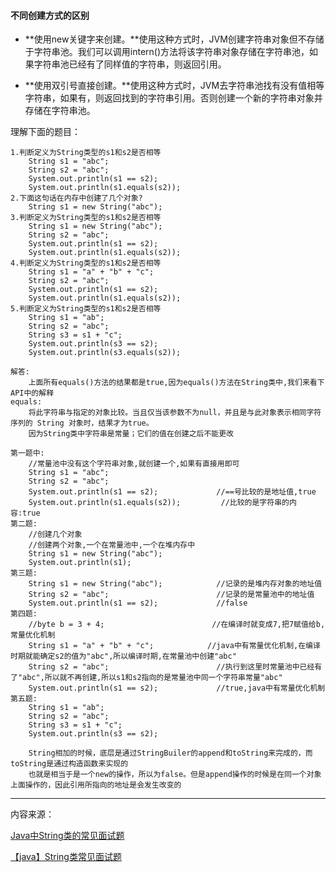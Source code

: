 #### 不同创建方式的区别

* **使用new关键字来创建。**使用这种方式时，JVM创建字符串对象但不存储于字符串池。我们可以调用intern\(\)方法将该字符串对象存储在字符串池，如果字符串池已经有了同样值的字符串，则返回引用。

* **使用双引号直接创建。**使用这种方式时，JVM去字符串池找有没有值相等字符串，如果有，则返回找到的字符串引用。否则创建一个新的字符串对象并存储在字符串池。

理解下面的题目：

```
1.判断定义为String类型的s1和s2是否相等
    String s1 = "abc";
    String s2 = "abc";
    System.out.println(s1 == s2);                     
    System.out.println(s1.equals(s2));         
2.下面这句话在内存中创建了几个对象?
    String s1 = new String("abc");            
3.判断定义为String类型的s1和s2是否相等
    String s1 = new String("abc");            
    String s2 = "abc";
    System.out.println(s1 == s2);        
    System.out.println(s1.equals(s2));
4.判断定义为String类型的s1和s2是否相等
    String s1 = "a" + "b" + "c";
    String s2 = "abc";
    System.out.println(s1 == s2);        
    System.out.println(s1.equals(s2));
5.判断定义为String类型的s1和s2是否相等
    String s1 = "ab";
    String s2 = "abc";
    String s3 = s1 + "c";
    System.out.println(s3 == s2);
    System.out.println(s3.equals(s2));

解答:
    上面所有equals()方法的结果都是true,因为equals()方法在String类中,我们来看下API中的解释
equals:
    将此字符串与指定的对象比较。当且仅当该参数不为null，并且是与此对象表示相同字符序列的 String 对象时，结果才为true。
    因为String类中字符串是常量；它们的值在创建之后不能更改

第一题中:
    //常量池中没有这个字符串对象,就创建一个,如果有直接用即可
    String s1 = "abc";
    String s2 = "abc";
    System.out.println(s1 == s2);             //==号比较的是地址值,true    
    System.out.println(s1.equals(s2));         //比较的是字符串的内容:true
第二题:
    //创建几个对象
    //创建两个对象,一个在常量池中,一个在堆内存中
    String s1 = new String("abc");        
    System.out.println(s1);
第三题:
    String s1 = new String("abc");            //记录的是堆内存对象的地址值        
    String s2 = "abc";                        //记录的是常量池中的地址值
    System.out.println(s1 == s2);             //false
第四题:
    //byte b = 3 + 4;                        //在编译时就变成7,把7赋值给b,常量优化机制
    String s1 = "a" + "b" + "c";            //java中有常量优化机制,在编译时期就能确定s2的值为"abc",所以编译时期,在常量池中创建"abc"
    String s2 = "abc";                        //执行到这里时常量池中已经有了"abc",所以就不再创建,所以s1和s2指向的是常量池中同一个字符串常量"abc"
    System.out.println(s1 == s2);             //true,java中有常量优化机制    
第五题:
    String s1 = "ab";
    String s2 = "abc";
    String s3 = s1 + "c";                    
    System.out.println(s3 == s2);    
    
    String相加的时候，底层是通过StringBuiler的append和toString来完成的，而toString是通过构造函数来实现的 
    也就是相当于是一个new的操作，所以为false。但是append操作的时候是在同一个对象上面操作的，因此引用所指向的地址是会发生改变的         
```

---

内容来源：

[Java中String类的常见面试题](https://www.jianshu.com/p/44224e650520)

[【java】String类常见面试题](http://blog.csdn.net/lzm18064126848/article/details/53839535)